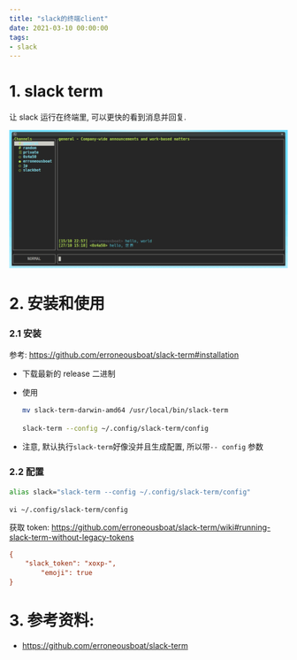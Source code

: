 ```yaml
---
title: "slack的终端client"
date: 2021-03-10 00:00:00
tags:
- slack
---
```


# 1. slack term

让 slack 运行在终端里, 可以更快的看到消息并回复.

![Screenshot](slack%E7%9A%84%E7%BB%88%E7%AB%AFclient/screenshot.png)

<!-- more -->

# 2. 安装和使用

### 2.1 安装

参考: https://github.com/erroneousboat/slack-term#installation

+ 下载最新的 release 二进制

+ 使用

  ```bash
  mv slack-term-darwin-amd64 /usr/local/bin/slack-term

  slack-term --config ~/.config/slack-term/config
  ```
  
+ 注意, 默认执行`slack-term`好像没并且生成配置, 所以带`-- config` 参数



### 2.2 配置

```bash
alias slack="slack-term --config ~/.config/slack-term/config"
```

`vi ~/.config/slack-term/config`

获取 token: https://github.com/erroneousboat/slack-term/wiki#running-slack-term-without-legacy-tokens

```ini
{
    "slack_token": "xoxp-",
		"emoji": true
}
```

# 3. 参考资料:

+ https://github.com/erroneousboat/slack-term